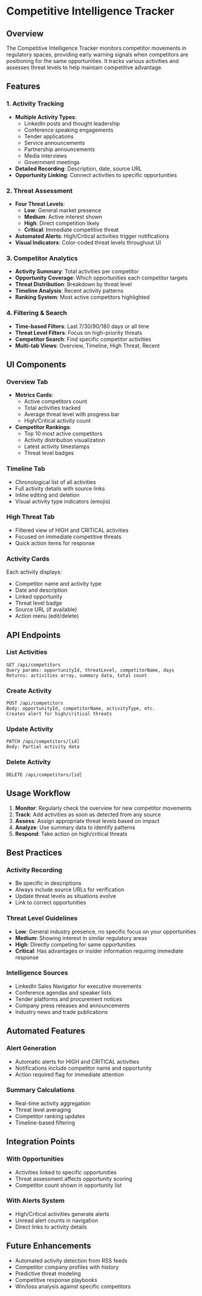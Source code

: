 # Competitive Intelligence Tracker

## Overview

The Competitive Intelligence Tracker monitors competitor movements in regulatory spaces, providing early warning signals when competitors are positioning for the same opportunities. It tracks various activities and assesses threat levels to help maintain competitive advantage.

## Features

### 1. Activity Tracking
- **Multiple Activity Types**: 
  - LinkedIn posts and thought leadership
  - Conference speaking engagements
  - Tender applications
  - Service announcements
  - Partnership announcements
  - Media interviews
  - Government meetings
- **Detailed Recording**: Description, date, source URL
- **Opportunity Linking**: Connect activities to specific opportunities

### 2. Threat Assessment
- **Four Threat Levels**:
  - **Low**: General market presence
  - **Medium**: Active interest shown
  - **High**: Direct competition likely
  - **Critical**: Immediate competitive threat
- **Automated Alerts**: High/Critical activities trigger notifications
- **Visual Indicators**: Color-coded threat levels throughout UI

### 3. Competitor Analytics
- **Activity Summary**: Total activities per competitor
- **Opportunity Coverage**: Which opportunities each competitor targets
- **Threat Distribution**: Breakdown by threat level
- **Timeline Analysis**: Recent activity patterns
- **Ranking System**: Most active competitors highlighted

### 4. Filtering & Search
- **Time-based Filters**: Last 7/30/90/180 days or all time
- **Threat Level Filters**: Focus on high-priority threats
- **Competitor Search**: Find specific competitor activities
- **Multi-tab Views**: Overview, Timeline, High Threat, Recent

## UI Components

### Overview Tab
- **Metrics Cards**:
  - Active competitors count
  - Total activities tracked
  - Average threat level with progress bar
  - High/Critical activity count
- **Competitor Rankings**:
  - Top 10 most active competitors
  - Activity distribution visualization
  - Latest activity timestamps
  - Threat level badges

### Timeline Tab
- Chronological list of all activities
- Full activity details with source links
- Inline editing and deletion
- Visual activity type indicators (emojis)

### High Threat Tab
- Filtered view of HIGH and CRITICAL activities
- Focused on immediate competitive threats
- Quick action items for response

### Activity Cards
Each activity displays:
- Competitor name and activity type
- Date and description
- Linked opportunity
- Threat level badge
- Source URL (if available)
- Action menu (edit/delete)

## API Endpoints

### List Activities
```
GET /api/competitors
Query params: opportunityId, threatLevel, competitorName, days
Returns: activities array, summary data, total count
```

### Create Activity
```
POST /api/competitors
Body: opportunityId, competitorName, activityType, etc.
Creates alert for high/critical threats
```

### Update Activity
```
PATCH /api/competitors/[id]
Body: Partial activity data
```

### Delete Activity
```
DELETE /api/competitors/[id]
```

## Usage Workflow

1. **Monitor**: Regularly check the overview for new competitor movements
2. **Track**: Add activities as soon as detected from any source
3. **Assess**: Assign appropriate threat levels based on impact
4. **Analyze**: Use summary data to identify patterns
5. **Respond**: Take action on high/critical threats

## Best Practices

### Activity Recording
- Be specific in descriptions
- Always include source URLs for verification
- Update threat levels as situations evolve
- Link to correct opportunities

### Threat Level Guidelines
- **Low**: General industry presence, no specific focus on your opportunities
- **Medium**: Showing interest in similar regulatory areas
- **High**: Directly competing for same opportunities
- **Critical**: Has advantages or insider information requiring immediate response

### Intelligence Sources
- LinkedIn Sales Navigator for executive movements
- Conference agendas and speaker lists
- Tender platforms and procurement notices
- Company press releases and announcements
- Industry news and trade publications

## Automated Features

### Alert Generation
- Automatic alerts for HIGH and CRITICAL activities
- Notifications include competitor name and opportunity
- Action required flag for immediate attention

### Summary Calculations
- Real-time activity aggregation
- Threat level averaging
- Competitor ranking updates
- Timeline-based filtering

## Integration Points

### With Opportunities
- Activities linked to specific opportunities
- Threat assessment affects opportunity scoring
- Competitor count shown in opportunity list

### With Alerts System
- High/Critical activities generate alerts
- Unread alert counts in navigation
- Direct links to activity details

## Future Enhancements

- Automated activity detection from RSS feeds
- Competitor company profiles with history
- Predictive threat modeling
- Competitive response playbooks
- Win/loss analysis against specific competitors